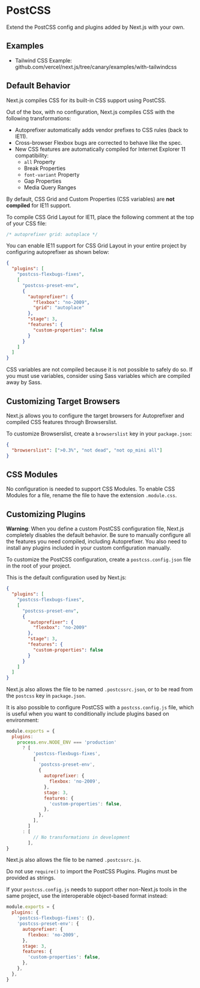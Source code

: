 # PostCSS

Extend the PostCSS config and plugins added by Next.js with your own.

## Examples

- Tailwind CSS Example: github.com/vercel/next.js/tree/canary/examples/with-tailwindcss

## Default Behavior

Next.js compiles CSS for its built-in CSS support using PostCSS.

Out of the box, with no configuration, Next.js compiles CSS with the following transformations:

- Autoprefixer automatically adds vendor prefixes to CSS rules (back to IE11).
- Cross-browser Flexbox bugs are corrected to behave like the spec.
- New CSS features are automatically compiled for Internet Explorer 11 compatibility:
  - `all` Property
  - Break Properties
  - `font-variant` Property
  - Gap Properties
  - Media Query Ranges

By default, CSS Grid and Custom Properties (CSS variables) are **not compiled** for IE11 support.

To compile CSS Grid Layout for IE11, place the following comment at the top of your CSS file:

```css
/* autoprefixer grid: autoplace */
```

You can enable IE11 support for CSS Grid Layout in your entire project by configuring autoprefixer as shown below:

```json
{
  "plugins": [
    "postcss-flexbugs-fixes",
    [
      "postcss-preset-env",
      {
        "autoprefixer": {
          "flexbox": "no-2009",
          "grid": "autoplace"
        },
        "stage": 3,
        "features": {
          "custom-properties": false
        }
      }
    ]
  ]
}
```

CSS variables are not compiled because it is not possible to safely do so. If you must use variables, consider using Sass variables which are compiled away by Sass.

## Customizing Target Browsers

Next.js allows you to configure the target browsers for Autoprefixer and compiled CSS features through Browserslist.

To customize Browserslist, create a `browserslist` key in your `package.json`:

```json
{
  "browserslist": [">0.3%", "not dead", "not op_mini all"]
}
```

## CSS Modules

No configuration is needed to support CSS Modules. To enable CSS Modules for a file, rename the file to have the extension `.module.css`.

## Customizing Plugins

**Warning**: When you define a custom PostCSS configuration file, Next.js completely disables the default behavior. Be sure to manually configure all the features you need compiled, including Autoprefixer. You also need to install any plugins included in your custom configuration manually.

To customize the PostCSS configuration, create a `postcss.config.json` file in the root of your project.

This is the default configuration used by Next.js:

```json
{
  "plugins": [
    "postcss-flexbugs-fixes",
    [
      "postcss-preset-env",
      {
        "autoprefixer": {
          "flexbox": "no-2009"
        },
        "stage": 3,
        "features": {
          "custom-properties": false
        }
      }
    ]
  ]
}
```

Next.js also allows the file to be named `.postcssrc.json`, or to be read from the `postcss` key in `package.json`.

It is also possible to configure PostCSS with a `postcss.config.js` file, which is useful when you want to conditionally include plugins based on environment:

```js
module.exports = {
  plugins:
    process.env.NODE_ENV === 'production'
      ? [
          'postcss-flexbugs-fixes',
          [
            'postcss-preset-env',
            {
              autoprefixer: {
                flexbox: 'no-2009',
              },
              stage: 3,
              features: {
                'custom-properties': false,
              },
            },
          ],
        ]
      : [
          // No transformations in development
        ],
}
```

Next.js also allows the file to be named `.postcssrc.js`.

Do not use `require()` to import the PostCSS Plugins. Plugins must be provided as strings.

If your `postcss.config.js` needs to support other non-Next.js tools in the same project, use the interoperable object-based format instead:

```js
module.exports = {
  plugins: {
    'postcss-flexbugs-fixes': {},
    'postcss-preset-env': {
      autoprefixer: {
        flexbox: 'no-2009',
      },
      stage: 3,
      features: {
        'custom-properties': false,
      },
    },
  },
}
```